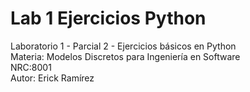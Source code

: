 # Lab 1 Ejercicios Python
Laboratorio 1 - Parcial 2 - Ejercicios básicos en Python  
Materia: Modelos Discretos para Ingeniería en Software  
NRC:8001  
Autor: Erick Ramírez
